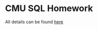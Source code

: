 # CMU SQL Homework

All details can be found [here](https://15445.courses.cs.cmu.edu/fall2021/homework1/)
